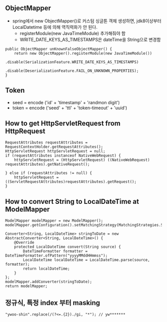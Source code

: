 ## ObjectMapper
* spring에서 new ObjectMapper()로 커스텀 싱글톤 객체 생성하면, jdk8이상부터 LocalDatetime 등에 의해 역직력화가 안 된다.
  * registerModule(new JavaTimeModule) 추가해줘야 함
  * WRITE_DATE_KEYS_AS_TIMESTAMPS은 dateTime을 String으로 변경함
  
```
public ObjectMapper unKnownFalseObjectMapper() {
    return new ObjectMapper().registerModule(new JavaTimeModule())
            .disable(SerializationFeature.WRITE_DATE_KEYS_AS_TIMESTAMPS)
            .disable(DeserializationFeature.FAIL_ON_UNKNOWN_PROPERTIES);
}
```


## Token
* seed = encode ('id' + 'timestamp' + 'randmon digit')
* token = encode ('seed' + 'ttl' + 'token-timeout' + 'uuid') 


## How to get HttpServletRequest from HttpRequest
```
RequestAttributes requestAttributes = RequestContextHolder.getRequestAttributes();
HttpServletRequest httpServletRequest = null;
if (requestAttributes instanceof NativeWebRequest) {
    httpServletRequest = (HttpServletRequest) ((NativeWebRequest) requestAttributes).getNativeRequest();

} else if (requestAttributes != null) {
    httpServletRequest = ((ServletRequestAttributes)requestAttributes).getRequest();
}
```

## How to convert String to LocalDateTime at ModelMapper
```
ModelMapper modelMapper = new ModelMapper();
modelMapper.getConfiguration().setMatchingStrategy(MatchingStrategies.STRICT);

Converter<String, LocalDateTime> stringToDate = new AbstractConverter<String, LocalDateTime>() {
	@Override
	protected LocalDateTime convert(String source) {
		DateTimeFormatter formatter = DateTimeFormatter.ofPattern("yyyyMMddHHmmss");
		LocalDateTime localDateTime = LocalDateTime.parse(source, formatter);
		return localDateTime;
	}
};
modelMapper.addConverter(stringToDate);
return modelMapper;
```

## 정규식, 특정 index 부터 masking
```
"ywoo-shin".replace(/(?<=.{2})./gi, "*"); // yw*******
```

